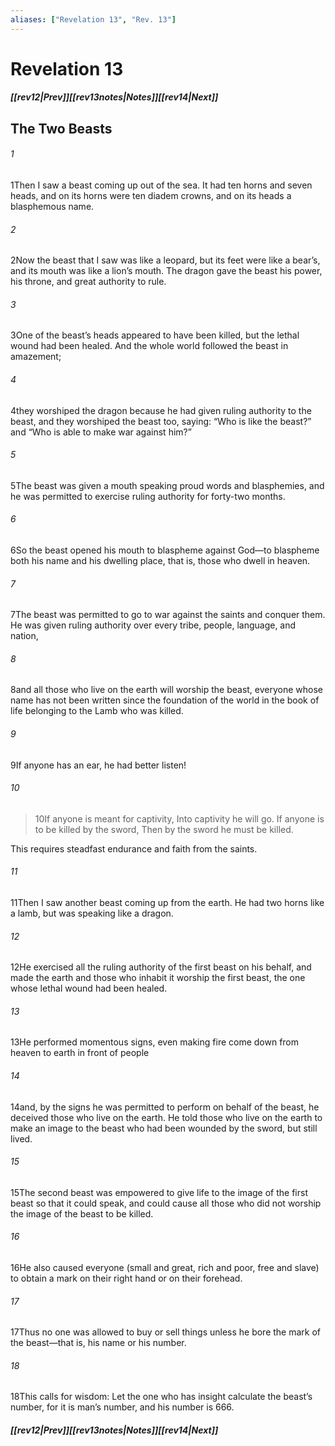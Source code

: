 ```yaml
---
aliases: ["Revelation 13", "Rev. 13"]
---
```

# Revelation 13
##### <span class=arrow-left></span>[[rev12|Prev]]<span class=navigation-separator></span>[[rev13notes|Notes]]<span class=navigation-separator></span>[[rev14|Next]]<span class=arrow-right></span>
## The Two Beasts
###### 1
<span class=verse-first>1</span>Then I saw a beast coming up out of the sea. It had ten horns and seven heads, and on its horns were ten diadem crowns, and on its heads a blasphemous name.
###### 2
<span class=verse-body>2</span>Now the beast that I saw was like a leopard, but its feet were like a bear’s, and its mouth was like a lion’s mouth. The dragon gave the beast his power, his throne, and great authority to rule.
###### 3
<span class=verse-body>3</span>One of the beast’s heads appeared to have been killed, but the lethal wound had been healed. And the whole world followed the beast in amazement;
###### 4
<span class=verse-body>4</span>they worshiped the dragon because he had given ruling authority to the beast, and they worshiped the beast too, saying: “Who is like the beast?” and “Who is able to make war against him?”
###### 5
<span class=verse-body>5</span>The beast was given a mouth speaking proud words and blasphemies, and he was permitted to exercise ruling authority for forty-two months.
###### 6
<span class=verse-body>6</span>So the beast opened his mouth to blaspheme against God—to blaspheme both his name and his dwelling place, that is, those who dwell in heaven.
<div class=paragraph-break></div>

###### 7
<span class=verse-first>7</span>The beast was permitted to go to war against the saints and conquer them. He was given ruling authority over every tribe, people, language, and nation,
###### 8
<span class=verse-body>8</span>and all those who live on the earth will worship the beast, everyone whose name has not been written since the foundation of the world in the book of life belonging to the Lamb who was killed.
###### 9
<span class=verse-body>9</span>If anyone has an ear, he had better listen!
<div class=paragraph-break></div>

###### 10
><span class=verse-body-poetry>10</span>If anyone is meant for captivity,
>Into captivity he will go.
>If anyone is to be killed by the sword,
>Then by the sword he must be killed.
<div class=paragraph-break></div>

This requires steadfast endurance and faith from the saints.
<div class=paragraph-break></div>

###### 11
<span class=verse-first>11</span>Then I saw another beast coming up from the earth. He had two horns like a lamb, but was speaking like a dragon.
###### 12
<span class=verse-body>12</span>He exercised all the ruling authority of the first beast on his behalf, and made the earth and those who inhabit it worship the first beast, the one whose lethal wound had been healed.
###### 13
<span class=verse-body>13</span>He performed momentous signs, even making fire come down from heaven to earth in front of people
###### 14
<span class=verse-body>14</span>and, by the signs he was permitted to perform on behalf of the beast, he deceived those who live on the earth. He told those who live on the earth to make an image to the beast who had been wounded by the sword, but still lived.
###### 15
<span class=verse-body>15</span>The second beast was empowered to give life to the image of the first beast so that it could speak, and could cause all those who did not worship the image of the beast to be killed.
###### 16
<span class=verse-body>16</span>He also caused everyone (small and great, rich and poor, free and slave) to obtain a mark on their right hand or on their forehead.
###### 17
<span class=verse-body>17</span>Thus no one was allowed to buy or sell things unless he bore the mark of the beast—that is, his name or his number.
###### 18
<span class=verse-body>18</span>This calls for wisdom: Let the one who has insight calculate the beast’s number, for it is man’s number, and his number is 666.
##### <span class=arrow-left></span>[[rev12|Prev]]<span class=navigation-separator></span>[[rev13notes|Notes]]<span class=navigation-separator></span>[[rev14|Next]]<span class=arrow-right></span>